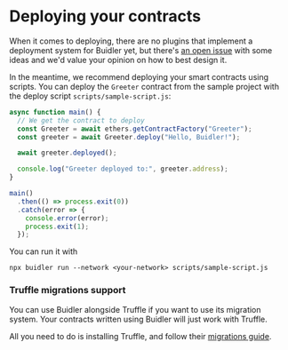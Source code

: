 # Deploying your contracts

When it comes to deploying, there are no plugins that implement
a deployment system for Buidler yet, but there's
[an open issue](https://github.com/nomiclabs/buidler/issues/381)
with some ideas and we'd value your opinion on how to best design it.

In the meantime, we recommend deploying your smart contracts using
scripts. You can deploy the `Greeter` contract from the sample project
with the deploy script `scripts/sample-script.js`:

```js
async function main() {
  // We get the contract to deploy
  const Greeter = await ethers.getContractFactory("Greeter");
  const greeter = await Greeter.deploy("Hello, Buidler!");

  await greeter.deployed();

  console.log("Greeter deployed to:", greeter.address);
}

main()
  .then(() => process.exit(0))
  .catch(error => {
    console.error(error);
    process.exit(1);
  });
```

You can run it with

```
npx buidler run --network <your-network> scripts/sample-script.js
```

### Truffle migrations support

You can use Buidler alongside Truffle if you want to use its migration system.
Your contracts written using Buidler will just work with Truffle.

All you need to do is installing Truffle, and follow their [migrations guide](https://www.trufflesuite.com/docs/truffle/getting-started/running-migrations).
